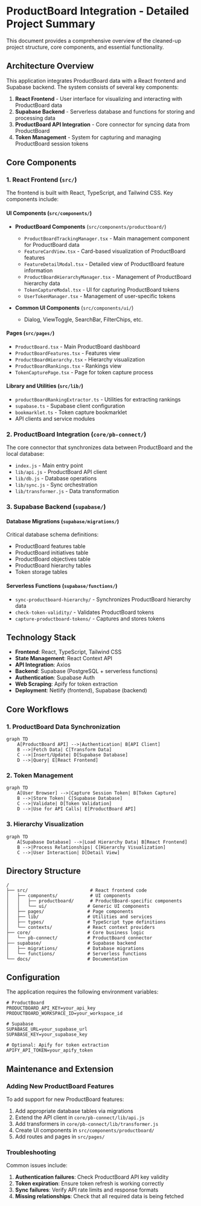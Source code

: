 # ProductBoard Integration - Detailed Project Summary

This document provides a comprehensive overview of the cleaned-up project structure, core components, and essential functionality.

## Architecture Overview

This application integrates ProductBoard data with a React frontend and Supabase backend. The system consists of several key components:

1. **React Frontend** - User interface for visualizing and interacting with ProductBoard data
2. **Supabase Backend** - Serverless database and functions for storing and processing data
3. **ProductBoard API Integration** - Core connector for syncing data from ProductBoard
4. **Token Management** - System for capturing and managing ProductBoard session tokens

## Core Components

### 1. React Frontend (`src/`)

The frontend is built with React, TypeScript, and Tailwind CSS. Key components include:

#### UI Components (`src/components/`)

- **ProductBoard Components** (`src/components/productboard/`)
  - `ProductBoardTrackingManager.tsx` - Main management component for ProductBoard data
  - `FeatureCardView.tsx` - Card-based visualization of ProductBoard features
  - `FeatureDetailModal.tsx` - Detailed view of ProductBoard feature information
  - `ProductBoardHierarchyManager.tsx` - Management of ProductBoard hierarchy data
  - `TokenCaptureModal.tsx` - UI for capturing ProductBoard tokens
  - `UserTokenManager.tsx` - Management of user-specific tokens

- **Common UI Components** (`src/components/ui/`)
  - Dialog, ViewToggle, SearchBar, FilterChips, etc.

#### Pages (`src/pages/`)

- `ProductBoard.tsx` - Main ProductBoard dashboard
- `ProductBoardFeatures.tsx` - Features view
- `ProductBoardHierarchy.tsx` - Hierarchy visualization
- `ProductBoardRankings.tsx` - Rankings view
- `TokenCapturePage.tsx` - Page for token capture process

#### Library and Utilities (`src/lib/`)

- `productBoardRankingExtractor.ts` - Utilities for extracting rankings
- `supabase.ts` - Supabase client configuration
- `bookmarklet.ts` - Token capture bookmarklet
- API clients and service modules

### 2. ProductBoard Integration (`core/pb-connect/`)

The core connector that synchronizes data between ProductBoard and the local database:

- `index.js` - Main entry point
- `lib/api.js` - ProductBoard API client
- `lib/db.js` - Database operations
- `lib/sync.js` - Sync orchestration
- `lib/transformer.js` - Data transformation

### 3. Supabase Backend (`supabase/`)

#### Database Migrations (`supabase/migrations/`)

Critical database schema definitions:
- ProductBoard features table
- ProductBoard initiatives table
- ProductBoard objectives table
- ProductBoard hierarchy tables
- Token storage tables

#### Serverless Functions (`supabase/functions/`)

- `sync-productboard-hierarchy/` - Synchronizes ProductBoard hierarchy data
- `check-token-validity/` - Validates ProductBoard tokens
- `capture-productboard-tokens/` - Captures and stores tokens

## Technology Stack

- **Frontend**: React, TypeScript, Tailwind CSS
- **State Management**: React Context API
- **API Integration**: Axios
- **Backend**: Supabase (PostgreSQL + serverless functions)
- **Authentication**: Supabase Auth
- **Web Scraping**: Apify for token extraction
- **Deployment**: Netlify (frontend), Supabase (backend)

## Core Workflows

### 1. ProductBoard Data Synchronization

```mermaid
graph TD
    A[ProductBoard API] -->|Authentication| B[API Client]
    B -->|Fetch Data| C[Transform Data]
    C -->|Insert/Update| D[Supabase Database]
    D -->|Query| E[React Frontend]
```

### 2. Token Management

```mermaid
graph TD
    A[User Browser] -->|Capture Session Token| B[Token Capture]
    B -->|Store Token| C[Supabase Database]
    C -->|Validate| D[Token Validation]
    D -->|Use for API Calls| E[ProductBoard API]
```

### 3. Hierarchy Visualization

```mermaid
graph TD
    A[Supabase Database] -->|Load Hierarchy Data| B[React Frontend]
    B -->|Process Relationships| C[Hierarchy Visualization]
    C -->|User Interaction| D[Detail View]
```

## Directory Structure

```
/
├── src/                       # React frontend code
│   ├── components/            # UI components
│   │   ├── productboard/      # ProductBoard-specific components
│   │   └── ui/               # Generic UI components
│   ├── pages/                # Page components
│   ├── lib/                  # Utilities and services
│   ├── types/                # TypeScript type definitions
│   └── contexts/             # React context providers
├── core/                     # Core business logic
│   └── pb-connect/           # ProductBoard connector
├── supabase/                 # Supabase backend
│   ├── migrations/           # Database migrations
│   └── functions/            # Serverless functions
└── docs/                     # Documentation
```

## Configuration

The application requires the following environment variables:

```
# ProductBoard
PRODUCTBOARD_API_KEY=your_api_key
PRODUCTBOARD_WORKSPACE_ID=your_workspace_id

# Supabase
SUPABASE_URL=your_supabase_url
SUPABASE_KEY=your_supabase_key

# Optional: Apify for token extraction
APIFY_API_TOKEN=your_apify_token
```

## Maintenance and Extension

### Adding New ProductBoard Features

To add support for new ProductBoard features:

1. Add appropriate database tables via migrations
2. Extend the API client in `core/pb-connect/lib/api.js`
3. Add transformers in `core/pb-connect/lib/transformer.js`
4. Create UI components in `src/components/productboard/`
5. Add routes and pages in `src/pages/`

### Troubleshooting

Common issues include:

1. **Authentication failures**: Check ProductBoard API key validity
2. **Token expiration**: Ensure token refresh is working correctly
3. **Sync failures**: Verify API rate limits and response formats
4. **Missing relationships**: Check that all required data is being fetched
